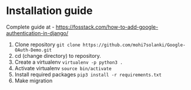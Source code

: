 # Installation guide

Complete guide at - https://fosstack.com/how-to-add-google-authentication-in-django/

1) Clone repository ```git clone https://github.com/mohi7solanki/Google-OAuth-Demo.git```
2) cd (change directory) to repository. 
3) Create a virtualenv ``` virtualenv -p python3 . ```
4) Activate virtualenv ``` source bin/activate  ```
5) Install required packages ``` pip3 install -r requirements.txt  ```
6) Make migration